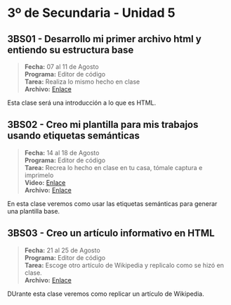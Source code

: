 # 3º de Secundaria - Unidad 5

## 3BS01 - Desarrollo mi primer archivo html y entiendo su estructura base

> **Fecha:** 07 al 11 de Agosto<br> **Programa:** Editor de código<br> **Tarea:** Realiza lo mismo hecho en clase<br> **Archivo:** [Enlace](https://replit.com/@israelcueva/3SEC3BS01-Base#index.html)

Esta clase será una introducción a lo que es HTML.

## 3BS02 - Creo mi plantilla para mis trabajos usando etiquetas semánticas

> **Fecha:** 14 al 18 de Agosto<br> **Programa:** Editor de código<br> **Tarea:** Recrea lo hecho en clase en tu casa, tómale captura e imprimelo<br> **Video:** [Enlace](https://youtu.be/uoyMVcl_9co)<br> **Archivo:** [Enlace](https://replit.com/@israelcueva/3BS02-Plantilla)

En esta clase veremos como usar las etiquetas semánticas para generar una plantilla base.

<div class="currentTheme">

## 3BS03 - Creo un artículo informativo en HTML

> **Fecha:** 21 al 25 de Agosto<br> **Programa:** Editor de código<br>  **Tarea:** Escoge otro artículo de Wikipedia y replicalo como se hizó en clase.<br> **Archivo:** [Enlace]()

DUrante esta clase veremos como replicar un artículo de Wikipedia.

</div>